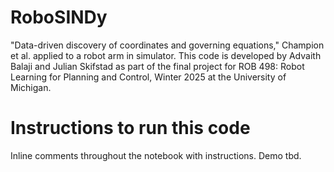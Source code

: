 # RoboSINDy

"Data-driven discovery of coordinates and governing equations," Champion et al. applied to a robot arm in simulator. 
This code is developed by Advaith Balaji and Julian Skifstad as part of the final project for ROB 498: Robot Learning for Planning and Control, Winter 2025 at the University of Michigan.

# Instructions to run this code

Inline comments throughout the notebook with instructions. Demo tbd.
